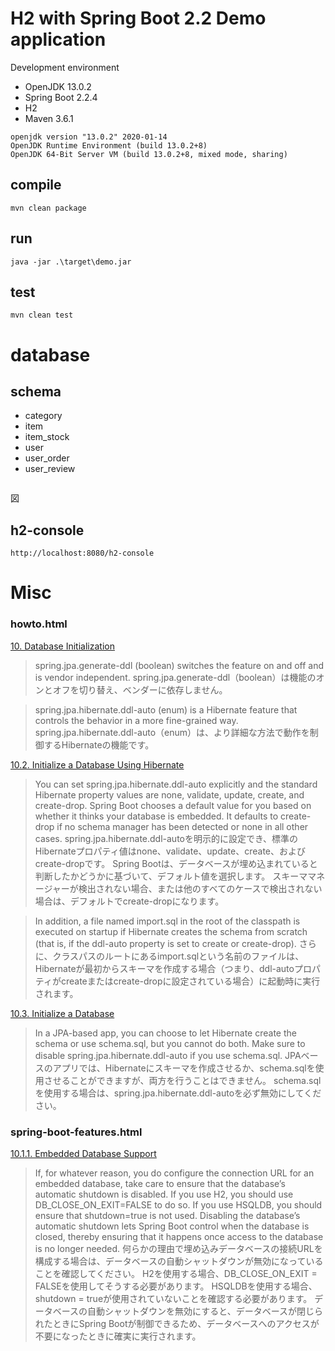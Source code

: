 # H2 with Spring Boot 2.2 Demo application

Development environment

* OpenJDK 13.0.2
* Spring Boot 2.2.4
* H2
* Maven 3.6.1

```
openjdk version "13.0.2" 2020-01-14
OpenJDK Runtime Environment (build 13.0.2+8)
OpenJDK 64-Bit Server VM (build 13.0.2+8, mixed mode, sharing)
```

## compile

```
mvn clean package
```

## run

```
java -jar .\target\demo.jar
```

## test

```
mvn clean test
```

# database

## schema

* category
* item
* item_stock
* user
* user_order
* user_review

```

```

図

## h2-console

```
http://localhost:8080/h2-console
```

# Misc

### howto.html

[10. Database Initialization](https://docs.spring.io/spring-boot/docs/2.2.4.RELEASE/reference/html/howto.html#howto-database-initialization)

> spring.jpa.generate-ddl (boolean) switches the feature on and off and is vendor independent.
> spring.jpa.generate-ddl（boolean）は機能のオンとオフを切り替え、ベンダーに依存しません。

> spring.jpa.hibernate.ddl-auto (enum) is a Hibernate feature that controls the behavior in a more fine-grained way.
> spring.jpa.hibernate.ddl-auto（enum）は、より詳細な方法で動作を制御するHibernateの機能です。 

[10.2. Initialize a Database Using Hibernate](https://docs.spring.io/spring-boot/docs/2.2.4.RELEASE/reference/html/howto.html#howto-initialize-a-database-using-hibernate)

> You can set spring.jpa.hibernate.ddl-auto explicitly and the standard Hibernate property values are none, validate, update, create, and create-drop. Spring Boot chooses a default value for you based on whether it thinks your database is embedded. It defaults to create-drop if no schema manager has been detected or none in all other cases.
> spring.jpa.hibernate.ddl-autoを明示的に設定でき、標準のHibernateプロパティ値はnone、validate、update、create、およびcreate-dropです。 Spring Bootは、データベースが埋め込まれていると判断したかどうかに基づいて、デフォルト値を選択します。 スキーママネージャーが検出されない場合、または他のすべてのケースで検出されない場合は、デフォルトでcreate-dropになります。

> In addition, a file named import.sql in the root of the classpath is executed on startup if Hibernate creates the schema from scratch (that is, if the ddl-auto property is set to create or create-drop). 
> さらに、クラスパスのルートにあるimport.sqlという名前のファイルは、Hibernateが最初からスキーマを作成する場合（つまり、ddl-autoプロパティがcreateまたはcreate-dropに設定されている場合）に起動時に実行されます。

[10.3. Initialize a Database](https://docs.spring.io/spring-boot/docs/2.2.4.RELEASE/reference/html/howto.html#howto-initialize-a-database-using-spring-jdbc)

> 	In a JPA-based app, you can choose to let Hibernate create the schema or use schema.sql, but you cannot do both. Make sure to disable spring.jpa.hibernate.ddl-auto if you use schema.sql.
> JPAベースのアプリでは、Hibernateにスキーマを作成させるか、schema.sqlを使用させることができますが、両方を行うことはできません。 schema.sqlを使用する場合は、spring.jpa.hibernate.ddl-autoを必ず無効にしてください。


### spring-boot-features.html 

[10.1.1. Embedded Database Support](https://docs.spring.io/spring-boot/docs/2.2.4.RELEASE/reference/html/spring-boot-features.html#boot-features-embedded-database-support)

> If, for whatever reason, you do configure the connection URL for an embedded database, take care to ensure that the database’s automatic shutdown is disabled. If you use H2, you should use DB_CLOSE_ON_EXIT=FALSE to do so. If you use HSQLDB, you should ensure that shutdown=true is not used. Disabling the database’s automatic shutdown lets Spring Boot control when the database is closed, thereby ensuring that it happens once access to the database is no longer needed.
> 何らかの理由で埋め込みデータベースの接続URLを構成する場合は、データベースの自動シャットダウンが無効になっていることを確認してください。 H2を使用する場合、DB_CLOSE_ON_EXIT = FALSEを使用してそうする必要があります。 HSQLDBを使用する場合、shutdown = trueが使用されていないことを確認する必要があります。 データベースの自動シャットダウンを無効にすると、データベースが閉じられたときにSpring Bootが制御できるため、データベースへのアクセスが不要になったときに確実に実行されます。
